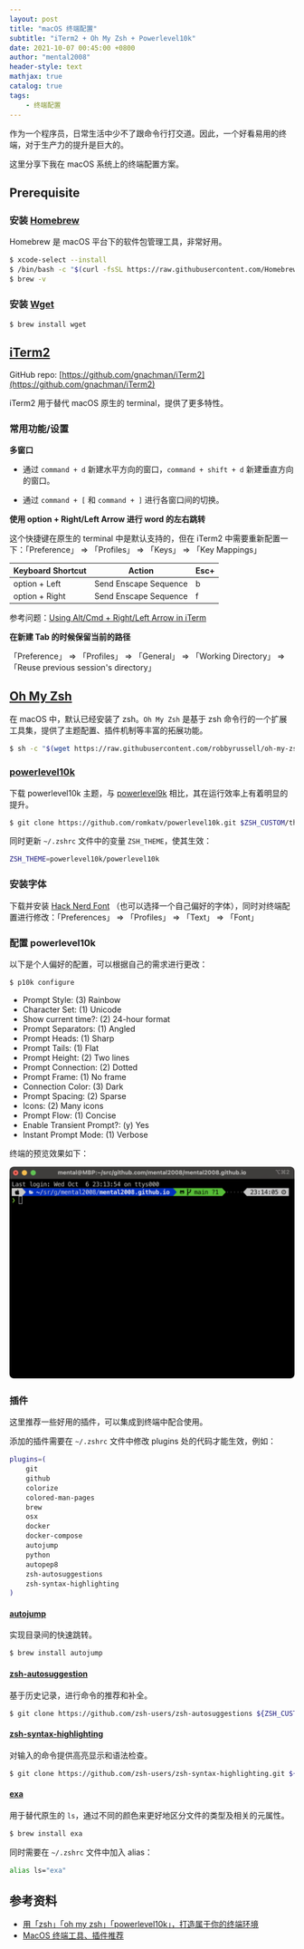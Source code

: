 ```yaml
---
layout: post
title: "macOS 终端配置"
subtitle: "iTerm2 + Oh My Zsh + Powerlevel10k"
date: 2021-10-07 00:45:00 +0800
author: "mental2008"
header-style: text
mathjax: true
catalog: true
tags:
    - 终端配置
---
```


作为一个程序员，日常生活中少不了跟命令行打交道。因此，一个好看易用的终端，对于生产力的提升是巨大的。

这里分享下我在 macOS 系统上的终端配置方案。

## Prerequisite

### 安装 [Homebrew](https://github.com/Homebrew)

Homebrew 是 macOS 平台下的软件包管理工具，非常好用。

```bash
$ xcode-select --install
$ /bin/bash -c "$(curl -fsSL https://raw.githubusercontent.com/Homebrew/install/HEAD/install.sh)"
$ brew -v
```

### 安装 [Wget](https://www.gnu.org/software/wget/)

```bash
$ brew install wget
```

## [iTerm2](https://iterm2.com)

GitHub repo: [https://github.com/gnachman/iTerm2](https://github.com/gnachman/iTerm2)

iTerm2 用于替代 macOS 原生的 terminal，提供了更多特性。

### 常用功能/设置

**多窗口**

* 通过 `command + d` 新建水平方向的窗口，`command + shift + d` 新建垂直方向的窗口。

* 通过 `command + [` 和 `command + ]` 进行各窗口间的切换。

**使用 option + Right/Left Arrow 进行 word 的左右跳转**

这个快捷键在原生的 terminal 中是默认支持的，但在 iTerm2 中需要重新配置一下：「Preference」 => 「Profiles」 => 「Keys」 => 「Key Mappings」

| Keyboard Shortcut | Action                | Esc+ |
| ----------------- | --------------------- | ---- |
| option + Left     | Send Enscape Sequence | b    |
| option + Right    | Send Enscape Sequence | f    |

参考问题：[Using Alt/Cmd + Right/Left Arrow in iTerm](https://apple.stackexchange.com/questions/136928/using-alt-cmd-right-left-arrow-in-iterm)

**在新建 Tab 的时候保留当前的路径**

「Preference」 => 「Profiles」 => 「General」 => 「Working Directory」 => 「Reuse previous session's directory」

## [Oh My Zsh](https://github.com/ohmyzsh/ohmyzsh)

在 macOS 中，默认已经安装了 zsh。`Oh My Zsh` 是基于 zsh 命令行的一个扩展工具集，提供了主题配置、插件机制等丰富的拓展功能。

```bash
$ sh -c "$(wget https://raw.githubusercontent.com/robbyrussell/oh-my-zsh/master/tools/install.sh -O -)"
```

### [powerlevel10k](https://github.com/romkatv/powerlevel10k)

下载 powerlevel10k 主题，与 [powerlevel9k](https://github.com/Powerlevel9k/powerlevel9k) 相比，其在运行效率上有着明显的提升。

```bash
$ git clone https://github.com/romkatv/powerlevel10k.git $ZSH_CUSTOM/themes/powerlevel10k
```
同时更新 `~/.zshrc` 文件中的变量 `ZSH_THEME`，使其生效：

```bash
ZSH_THEME=powerlevel10k/powerlevel10k
```

### 安装字体

下载并安装 [Hack Nerd Font](https://www.nerdfonts.com/font-downloads) （也可以选择一个自己偏好的字体），同时对终端配置进行修改：「Preferences」 => 「Profiles」 => 「Text」 => 「Font」

### 配置 powerlevel10k

以下是个人偏好的配置，可以根据自己的需求进行更改：

```bash
$ p10k configure
```

* Prompt Style: (3) Rainbow
* Character Set: (1) Unicode
* Show current time?: (2) 24-hour format
* Prompt Separators: (1) Angled
* Prompt Heads: (1) Sharp
* Prompt Tails: (1) Flat
* Prompt Height: (2) Two lines
* Prompt Connection: (2) Dotted
* Prompt Frame: (1) No frame
* Connection Color: (3) Dark
* Prompt Spacing: (2) Sparse
* Icons: (2) Many icons
* Prompt Flow: (1) Concise
* Enable Transient Prompt?: (y) Yes
* Instant Prompt Mode: (1) Verbose

终端的预览效果如下：

![](/img/macos-terminal/terminal.png)

### 插件

这里推荐一些好用的插件，可以集成到终端中配合使用。

添加的插件需要在 `~/.zshrc` 文件中修改 plugins 处的代码才能生效，例如：

```bash
plugins=(
	git
	github
	colorize
	colored-man-pages
	brew
	osx
	docker
	docker-compose
	autojump
	python
	autopep8
	zsh-autosuggestions
	zsh-syntax-highlighting
)
```

#### [autojump](https://github.com/wting/autojump)

实现目录间的快速跳转。

```bash
$ brew install autojump
```

#### [zsh-autosuggestion](https://github.com/zsh-users/zsh-autosuggestions)

基于历史记录，进行命令的推荐和补全。

```bash
$ git clone https://github.com/zsh-users/zsh-autosuggestions ${ZSH_CUSTOM:-~/.oh-my-zsh/custom}/plugins/zsh-autosuggestions
```

#### [zsh-syntax-highlighting](https://github.com/zsh-users/zsh-syntax-highlighting)

对输入的命令提供高亮显示和语法检查。

```bash
$ git clone https://github.com/zsh-users/zsh-syntax-highlighting.git ${ZSH_CUSTOM:-~/.oh-my-zsh/custom}/plugins/zsh-syntax-highlighting
```

#### [exa](https://github.com/ogham/exa)

用于替代原生的 `ls`，通过不同的颜色来更好地区分文件的类型及相关的元属性。

```bash
$ brew install exa
```

同时需要在 `~/.zshrc` 文件中加入 alias：

```bash
alias ls="exa"
```

## 参考资料

- [用「zsh」「oh my zsh」「powerlevel10k」，打造属于你的终端环境](https://www.jianshu.com/p/7162c4b7a438)
- [MacOS 终端工具、插件推荐](https://www.jianshu.com/p/c9040b4321ae)
